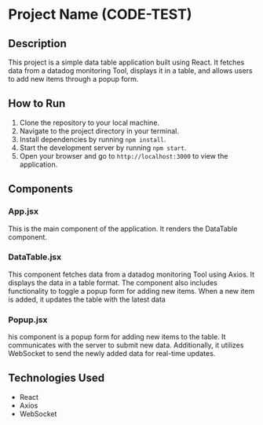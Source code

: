 # Project Name (CODE-TEST)

## Description

This project is a simple data table application built using React. It fetches data from a datadog monitoring Tool, displays it in a table, and allows users to add new items through a popup form.

## How to Run

1. Clone the repository to your local machine.
2. Navigate to the project directory in your terminal.
3. Install dependencies by running `npm install`.
4. Start the development server by running `npm start`.
5. Open your browser and go to `http://localhost:3000` to view the application.

## Components

### App.jsx

This is the main component of the application. It renders the DataTable component.

### DataTable.jsx

This component fetches data from a datadog monitoring Tool using Axios. It displays the data in a table format. The component also includes functionality to toggle a popup form for adding new items. When a new item is added, it updates the table with the latest data

### Popup.jsx

his component is a popup form for adding new items to the table. It communicates with the server to submit new data. Additionally, it utilizes WebSocket to send the newly added data for real-time updates.

## Technologies Used

- React
- Axios
- WebSocket
